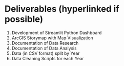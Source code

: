 # Deliverables (hyperlinked if possible)
1. Development of Streamlit Python Dashboard
2. ArcGIS Storymap with Map Visualization
3. Documentation of Data Research
4. Documentation of Data Analysis
5. Data (in CSV format) split by Year
6. Data Cleaning Scripts for each Year
